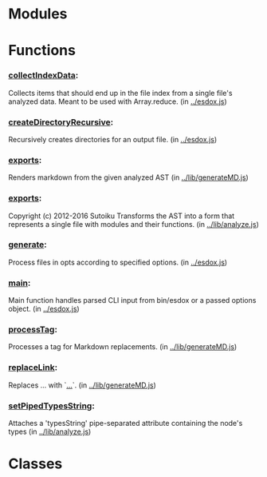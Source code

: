 Modules
=======


Functions
=========

### [collectIndexData](docs/Home.md):
Collects items that should end up in the file index from a single file&#39;s analyzed data. Meant to be used with Array.reduce. (in [..&#x2F;esdox.js](../esdox.js))



### [createDirectoryRecursive](docs/Home.md):
Recursively creates directories for an output file. (in [..&#x2F;esdox.js](../esdox.js))



### [exports](docs/Home.md):
Renders markdown from the given analyzed AST (in [..&#x2F;lib&#x2F;generateMD.js](../lib/generateMD.js))



### [exports](docs/Home.md):
Copyright (c) 2012-2016 Sutoiku 
Transforms the AST into a form that represents a single file with modules and their functions. (in [..&#x2F;lib&#x2F;analyze.js](../lib/analyze.js))



### [generate](docs/Home.md):
Process files in opts according to specified options. (in [..&#x2F;esdox.js](../esdox.js))



### [main](docs/Home.md):
Main function handles parsed CLI input from bin&#x2F;esdox or a passed options object. (in [..&#x2F;esdox.js](../esdox.js))



### [processTag](docs/Home.md):
Processes a tag for Markdown replacements. (in [..&#x2F;lib&#x2F;generateMD.js](../lib/generateMD.js))



### [replaceLink](docs/Home.md):
Replaces ... with &#x60;[...](...)&#x60;. (in [..&#x2F;lib&#x2F;generateMD.js](../lib/generateMD.js))



### [setPipedTypesString](docs/Home.md):
Attaches a &#39;typesString&#39; pipe-separated attribute containing the node&#39;s types (in [..&#x2F;lib&#x2F;analyze.js](../lib/analyze.js))





Classes
=======

